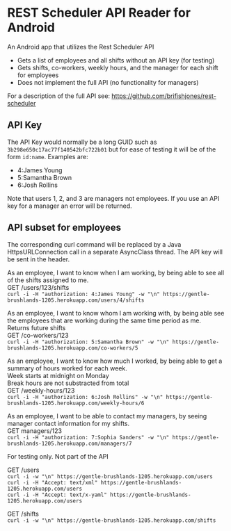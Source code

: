 # REST Scheduler API Reader for Android

An Android app that utilizes the Rest Scheduler API

- Gets a list of employees and all shifts without an API key (for testing)
- Gets shifts, co-workers, weekly hours, and the manager for each shift for employees
- Does not implement the full API (no functionality for managers) 

For a description of the full API see: https://github.com/brifishjones/rest-scheduler

## API Key

The API Key would normally be a long GUID such as `3b298e650c17ac77f140542bfc722b01` 
but for ease of testing it will be of the form `id:name`. Examples are:

- 4:James Young
- 5:Samantha Brown
- 6:Josh Rollins

Note that users 1, 2, and 3 are managers not employees. If you use an API key for a manager
an error will be returned.

## API subset for employees

The corresponding curl command will be replaced by a Java HttpsURLConnection call in a separate
AsyncClass thread. The API key will be sent in the header.

As an employee, I want to know when I am working, by being able to see all of the shifts assigned to me.<br>
GET /users/123/shifts<br>
`curl -i -H "authorization: 4:James Young" -w "\n" https://gentle-brushlands-1205.herokuapp.com/users/4/shifts` 

As an employee, I want to know whom I am working with, by being able see the employees that are working during the same time period as me.<br>
Returns future shifts<br>
GET /co-workers/123<br>
`curl -i -H "authorization: 5:Samantha Brown" -w "\n" https://gentle-brushlands-1205.herokuapp.com/co-workers/5`

As an employee, I want to know how much I worked, by being able to get a summary of hours worked for each week.<br>
Week starts at midnight on Monday<br>
Break hours are not substracted from total<br>
GET /weekly-hours/123<br>
`curl -i -H "authorization: 6:Josh Rollins" -w "\n" https://gentle-brushlands-1205.herokuapp.com/weekly-hours/6`

As an employee, I want to be able to contact my managers, by seeing manager contact information for my shifts.<br>
GET managers/123<br>
`curl -i -H "authorization: 7:Sophia Sanders" -w "\n" https://gentle-brushlands-1205.herokuapp.com/managers/7`

For testing only. Not part of the API

GET /users<br>
`curl -i -w "\n" https://gentle-brushlands-1205.herokuapp.com/users`<br>
`curl -i -H "Accept: text/xml" https://gentle-brushlands-1205.herokuapp.com/users`<br>
`curl -i -H "Accept: text/x-yaml" https://gentle-brushlands-1205.herokuapp.com/users`

GET /shifts<br>
`curl -i -w "\n" https://gentle-brushlands-1205.herokuapp.com/shifts`
